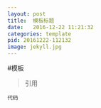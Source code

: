 ```yaml
---
layout: post
title:  模板标题
date:   2016-12-22 11:21:32
categories: template
pid: 20161222-112132
image: jekyll.jpg
---
```


#模板

> 引用

```shell
代码
```